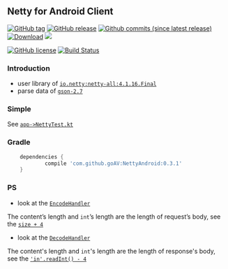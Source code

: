 ## Netty for Android Client

[![GitHub tag](https://img.shields.io/github/tag/goAV/NettyAndroid.svg)](https://github.com/goAV/NettyAndroid/tags)
[![GitHub release](https://img.shields.io/github/release/goAV/NettyAndroid.svg)](https://github.com/goAV/NettyAndroid/releases/latest)
[![Github commits (since latest release)](https://img.shields.io/github/commits-since/goav/nettyandroid/latest.svg)](https://github.com/goAV/NettyAndroid/commits/kotlin-master)
[![Download](https://api.bintray.com/packages/1024icloud/maven/netty-android/images/download.svg)](https://bintray.com/1024icloud/maven/netty-android/_latestVersion)
[![](https://jitpack.io/v/goAV/NettyAndroid.svg)](https://jitpack.io/#goAV/NettyAndroid)

 [![GitHub license](https://img.shields.io/badge/license-MIT-blue.svg)](https://raw.githubusercontent.com/FIRHQ/fir-cli/master/LICENSE.txt)
 [![Build Status](https://travis-ci.org/goAV/NettyAndroid.svg?branch=kotlin-master)](https://travis-ci.org/goAV/NettyAndroid)
### Introduction

* user library of [`io.netty:netty-all:4.1.16.Final`](https://github.com/netty/netty)
* parse data of [`gson-2.7`](http://mvnrepository.com/artifact/com.google.code.gson/gson/2.7)

### Simple
See [`app->NettyTest.kt`](./app/src/main/java/com/goav/app/NettyTest.kt)

### Gradle
```groovy
	dependencies {
	        compile 'com.github.goAV:NettyAndroid:0.3.1'
	}
```

### PS 

* look at the [`EncodeHandler`](netty-android/src/main/java/com/goav/netty/Handler/EncodeHandler.kt)

The content’s length and `int`’s length are the length of request’s body, see the [`size + 4`](netty-android/src/main/java/com/goav/netty/Handler/EncodeHandler.kt#L27)


* look at the [`DecodeHandler`](netty-android/src/main/java/com/goav/netty/Handler/DecodeHandler.kt)

The content's length and `int`'s length are the length of response's body, see the [`'in'.readInt() - 4`](netty-android/src/main/java/com/goav/netty/Handler/DecodeHandler.kt#L40)


